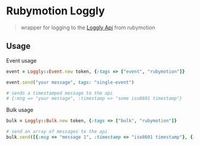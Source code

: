 # Rubymotion Loggly
> wrapper for logging to the [Loggly Api](https://www.loggly.com/docs/api-overview/) from rubymotion

## Usage

Event usage
~~~ ruby 
event = Loggly::Event.new token, {:tags => ["event", "rubymotion"]}

event.send("your message", tags: "single-event")

# sends a timestamped message to the api
# {:msg => "your message", :timestamp => "some iso8601 timestamp"}
~~~

Bulk usage
~~~ ruby 
bulk = Loggly::Bulk.new token, {:tags => ["bulk", "rubymotion"]}

# send an array of messages to the api
bulk.send([{:msg => "message 1", :timestamp => "iso8601 timestamp"}, {:msg => "message 2"}], tags: "single-event")

~~~


